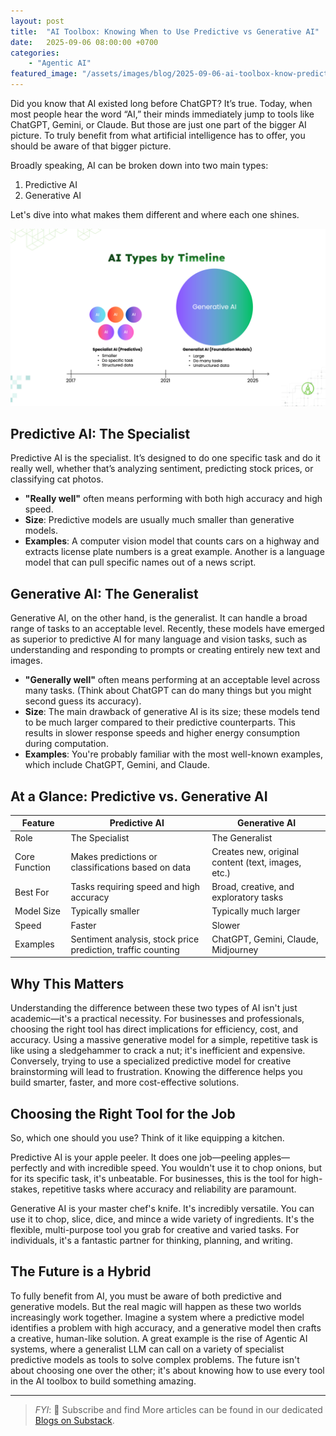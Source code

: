 ```yaml
---
layout: post
title:  "AI Toolbox: Knowing When to Use Predictive vs Generative AI"
date:   2025-09-06 08:00:00 +0700
categories:
    - "Agentic AI"
featured_image: "/assets/images/blog/2025-09-06-ai-toolbox-know-predictive-generative-ais/ai-types-by-timeline.png"
---
```


Did you know that AI existed long before ChatGPT? It’s true. Today, when most people hear the word “AI,” their minds immediately jump to tools like ChatGPT, Gemini, or Claude. But those are just one part of the bigger AI picture. To truly benefit from what artificial intelligence has to offer, you should be aware of that bigger picture.

Broadly speaking, AI can be broken down into two main types:
1. Predictive AI
1. Generative AI

Let's dive into what makes them different and where each one shines.

![Predictive vs Generative AI](/assets/images/blog/2025-09-06-ai-toolbox-know-predictive-generative-ais/ai-types-by-timeline.png)

## Predictive AI: The Specialist
Predictive AI is the specialist. It’s designed to do one specific task and do it really well, whether that’s analyzing sentiment, predicting stock prices, or classifying cat photos.

- **"Really well"** often means performing with both high accuracy and high speed.
- **Size**: Predictive models are usually much smaller than generative models.
- **Examples**: A computer vision model that counts cars on a highway and extracts license plate numbers is a great example. Another is a language model that can pull specific names out of a news script.

## Generative AI: The Generalist
Generative AI, on the other hand, is the generalist. It can handle a broad range of tasks to an acceptable level. Recently, these models have emerged as superior to predictive AI for many language and vision tasks, such as understanding and responding to prompts or creating entirely new text and images.

- **"Generally well"** often means performing at an acceptable level across many tasks. (Think about ChatGPT can do many things but you might second guess its accuracy).
- **Size**: The main drawback of generative AI is its size; these models tend to be much larger compared to their predictive counterparts. This results in slower response speeds and higher energy consumption during computation.
- **Examples**: You're probably familiar with the most well-known examples, which include ChatGPT, Gemini, and Claude.

## At a Glance: Predictive vs. Generative AI

| Feature | Predictive AI | Generative AI |
|---------|---------------|---------------|
| Role | The Specialist | The Generalist |
| Core Function | Makes predictions or classifications based on data | Creates new, original content (text, images, etc.) |
| Best For | Tasks requiring speed and high accuracy | Broad, creative, and exploratory tasks |
| Model Size | Typically smaller | Typically much larger |
| Speed | Faster | Slower |
| Examples | Sentiment analysis, stock price prediction, traffic counting | ChatGPT, Gemini, Claude, Midjourney |

## Why This Matters
Understanding the difference between these two types of AI isn't just academic—it's a practical necessity. For businesses and professionals, choosing the right tool has direct implications for efficiency, cost, and accuracy. Using a massive generative model for a simple, repetitive task is like using a sledgehammer to crack a nut; it's inefficient and expensive. Conversely, trying to use a specialized predictive model for creative brainstorming will lead to frustration. Knowing the difference helps you build smarter, faster, and more cost-effective solutions.

## Choosing the Right Tool for the Job
So, which one should you use? Think of it like equipping a kitchen.

Predictive AI is your apple peeler. It does one job—peeling apples—perfectly and with incredible speed. You wouldn't use it to chop onions, but for its specific task, it's unbeatable. For businesses, this is the tool for high-stakes, repetitive tasks where accuracy and reliability are paramount.

Generative AI is your master chef's knife. It's incredibly versatile. You can use it to chop, slice, dice, and mince a wide variety of ingredients. It's the flexible, multi-purpose tool you grab for creative and varied tasks. For individuals, it's a fantastic partner for thinking, planning, and writing.

## The Future is a Hybrid
To fully benefit from AI, you must be aware of both predictive and generative models. But the real magic will happen as these two worlds increasingly work together. Imagine a system where a predictive model identifies a problem with high accuracy, and a generative model then crafts a creative, human-like solution. A great example is the rise of Agentic AI systems, where a generalist LLM can call on a variety of specialist predictive models as tools to solve complex problems. The future isn't about choosing one over the other; it's about knowing how to use every tool in the AI toolbox to build something amazing.

----

> *FYI*: 📩 Subscribe and find More articles can be found in our dedicated [Blogs on Substack](https://casedonebyai.substack.com/).